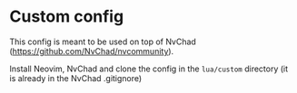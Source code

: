 # Custom config

This config is meant to be used on top of NvChad (https://github.com/NvChad/nvcommunity).

Install Neovim, NvChad and clone the config in the `lua/custom` directory (it is already in the NvChad .gitignore)



